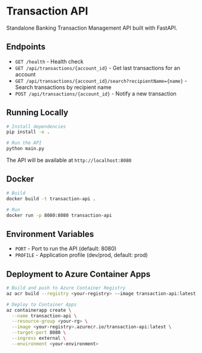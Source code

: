# Transaction API

Standalone Banking Transaction Management API built with FastAPI.

## Endpoints

- `GET /health` - Health check
- `GET /api/transactions/{account_id}` - Get last transactions for an account
- `GET /api/transactions/{account_id}/search?recipientName={name}` - Search transactions by recipient name
- `POST /api/transactions/{account_id}` - Notify a new transaction

## Running Locally

```bash
# Install dependencies
pip install -e .

# Run the API
python main.py
```

The API will be available at `http://localhost:8080`

## Docker

```bash
# Build
docker build -t transaction-api .

# Run
docker run -p 8080:8080 transaction-api
```

## Environment Variables

- `PORT` - Port to run the API (default: 8080)
- `PROFILE` - Application profile (dev/prod, default: prod)

## Deployment to Azure Container Apps

```bash
# Build and push to Azure Container Registry
az acr build --registry <your-registry> --image transaction-api:latest .

# Deploy to Container Apps
az containerapp create \
  --name transaction-api \
  --resource-group <your-rg> \
  --image <your-registry>.azurecr.io/transaction-api:latest \
  --target-port 8080 \
  --ingress external \
  --environment <your-environment>
```
